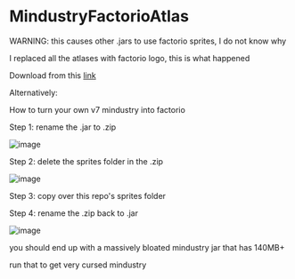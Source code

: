 # MindustryFactorioAtlas
WARNING: this causes other .jars to use factorio sprites, I do not know why

I replaced all the atlases with factorio logo, this is what happened

Download from this [link](https://www.mediafire.com/file/w3gaj5uebo1a2lv/FactorioAtlas.jar/file)

Alternatively:

How to turn your own v7 mindustry into factorio

Step 1: rename the .jar to .zip

![image](https://user-images.githubusercontent.com/48808663/139604669-1f837bde-ffbd-43e1-8dbf-7ae4e2e51149.png)

Step 2: delete the sprites folder in the .zip

![image](https://user-images.githubusercontent.com/48808663/139604735-ba6c7b01-73e7-47ca-a488-228f08771655.png)

Step 3: copy over this repo's sprites folder

Step 4: rename the .zip back to .jar

![image](https://user-images.githubusercontent.com/48808663/139604762-fa463853-1b7b-494e-852e-f9f769d2ec4b.png)

you should end up with a massively bloated mindustry jar that has 140MB+

run that to get very cursed mindustry
